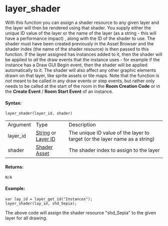 # layer_shader

With this function you can assign a shader resource to any given layer
and the layer will then be rendered using that shader. You supply either
the unique ID value of the layer or the name of the layer (as a string -
this will have a performance impact) , along with the ID of the shader
to use. The shader must have been created previously in the Asset
Browser and the shader index (the name of the shader resource) is then
passed to this function. If the layer assigned has instances added to
it, then the shader will be applied to *all* the draw events that the
instance uses - for example if the instance has a Draw GUI Begin event,
then the shader will be applied automatically to it. The shader will
also affect any other graphic elements drawn on that layer, like sprite
assets or tile maps. Note that the function is *not* meant to be called
in any draw events or step events, but rather only needs to be called at
the start of the room in the **Room Creation Code** or in the **Create
Event** / **Room Start Event** of an instance.

#### Syntax:

``` gml
layer_shader(layer_id, shader)
```

|          |                                                                                                                                                                                                                  |                                                                            |
|----------|------------------------------------------------------------------------------------------------------------------------------------------------------------------------------------------------------------------|----------------------------------------------------------------------------|
| Argument | Type                                                                                                                                                                                                             | Description                                                                |
| layer_id |  [String](../../../../../../GameMaker_Language/GML_Overview/Data_Types) or [Layer ID](../../../../../../GameMaker_Language/GML_Reference/Asset_Management/Rooms/General_Layer_Functions/layer_get_id)    | The unique ID value of the layer to target (or the layer name as a string) |
| shader   |  [Shader Asset](../../../../../../The_Asset_Editors/Shaders)                                                                                                                                                 | The shader index to assign to the layer                                    |

#### Returns:

``` gml
N/A
```

#### Example:

``` gml
var lay_id = layer_get_id("Instances");
layer_shader(lay_id, shd_Sepia);
```

The above code will assign the shader resource "shd_Sepia" to the given
layer for all drawing.
